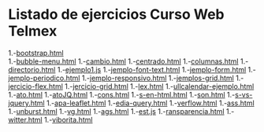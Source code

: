 # Listado de ejercicios Curso Web Telmex


1.-[bootstrap.html](ejemplos/bootstrap.html)         
1.-[bubble-menu.html]()
1.-[cambio.html]()
1.-[centrado.html]()
1.-[columnas.html]()
1.-[directorio.html]()
1.-[ejemplo1.js]()
1.-[jemplo-font-text.html]()
1.-[jemplo-form.html]()
1.-[jemplo-periodico.html]()
1.-[jemplo-responsivo.html]()
1.-[jemplos-grid.html]()
1.-[jercicio-flex.html]()
1.-[jercicio-grid.html]()
1.-[lex.html]()
1.-[ullcalendar-ejemplo.html]()
1.-[ato.html]()
1.-[atoJQ.html]()
1.-[cons.html]()
1.-[s-en-html.html]()
1.-[son.html]()
1.-[s-vs-jquery.html]()
1.-[apa-leaflet.html]()
1.-[edia-query.html]()
1.-[verflow.html]()
1.-[ass.html]()
1.-[unburst.html]()
1.-[vg.html]()
1.-[ags.html]()
1.-[est.js]()
1.-[ransparencia.html]()
1.-[witter.html]()
1.-[viborita.html]()